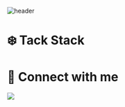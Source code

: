![header](https://capsule-render.vercel.app/api?type=rounded&color=99CCFF&height=300&section=header&text=☁️%20️Hi,%20I'm%20coz%20🫧&fontSize=90&fontColor=FFFFFF&animation=blinking&stroke=000000)

# ❄️️ ️Tack Stack

# 📧 Connect with me
<img src="https://img.shields.io/badge/Notion-ffffff?style=flat-square&logo=Notion&logoColor=000000&link=https://iamcoz.notion.site/"/>
